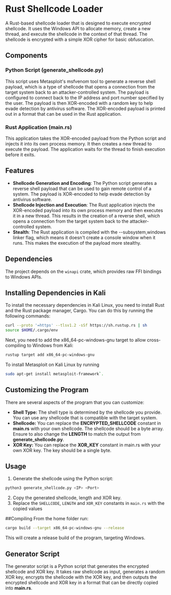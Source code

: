 # Rust Shellcode Loader

A Rust-based shellcode loader that is designed to execute encrypted shellcode. It uses the Windows API to allocate memory, create a new thread, and execute the shellcode in the context of that thread. The shellcode is encrypted with a simple XOR cipher for basic obfuscation.

## Components

### Python Script (generate_shellcode.py)

This script uses Metasploit's msfvenom tool to generate a reverse shell payload, which is a type of shellcode that opens a connection from the target system back to an attacker-controlled system. The payload is configured to connect back to the IP address and port number specified by the user. The payload is then XOR-encoded with a random key to help evade detection by antivirus software. The XOR-encoded payload is printed out in a format that can be used in the Rust application.

### Rust Application (main.rs)

This application takes the XOR-encoded payload from the Python script and injects it into its own process memory. It then creates a new thread to execute the payload. The application waits for the thread to finish execution before it exits.

## Features

- **Shellcode Generation and Encoding**: The Python script generates a reverse shell payload that can be used to gain remote control of a system. The payload is XOR-encoded to help evade detection by antivirus software.
- **Shellcode Injection and Execution**: The Rust application injects the XOR-encoded payload into its own process memory and then executes it in a new thread. This results in the creation of a reverse shell, which opens a connection from the target system back to the attacker-controlled system.
- **Stealth**: The Rust application is compiled with the --subsystem,windows linker flag, which means it doesn't create a console window when it runs. This makes the execution of the payload more stealthy.


## Dependencies

The project depends on the `winapi` crate, which provides raw FFI bindings to Windows APIs.

## Installing Dependencies in Kali

To install the necessary dependencies in Kali Linux, you need to install Rust and the Rust package manager, Cargo. You can do this by running the following commands:

```bash
curl --proto '=https' --tlsv1.2 -sSf https://sh.rustup.rs | sh
source $HOME/.cargo/env
```

Next, you need to add the x86_64-pc-windows-gnu target to allow cross-compiling to Windows from Kali:

```bash
rustup target add x86_64-pc-windows-gnu
```

To install Metasploit on Kali Linux by running 

```bash
sudo apt-get install metasploit-framework`.
```

## Customizing the Program

There are several aspects of the program that you can customize:

* __Shell Type:__ The shell type is determined by the shellcode you provide. You can use any shellcode that is compatible with the target system.
* __Shellcode:__ You can replace the __ENCRYPTED_SHELLCODE__ constant in __main.rs__ with your own shellcode. The shellcode should be a byte array. Ensure to also change the __LENGTH__ to match the output from __generate_shellcode.py__.
* __XOR Key:__ You can replace the __XOR_KEY__ constant in main.rs with your own XOR key. The key should be a single byte.

## Usage

1. Generate the shellcode using the Python script:
```bash
python3 generate_shellcode.py <IP> <Port>
```
2. Copy the generated shellcode, length and XOR key.
3. Replace the `SHELLCODE`, `LENGTH` and `XOR_KEY` constants in `main.rs` with the copied values

##Compiling
From the home folder run:

```bash
cargo build --target x86_64-pc-windows-gnu --release
```
This will create a release build of the program, targeting Windows.

## Generator Script

The generator script is a Python script that generates the encrypted shellcode and XOR key. It takes raw shellcode as input, generates a random XOR key, encrypts the shellcode with the XOR key, and then outputs the encrypted shellcode and XOR key in a format that can be directly copied into __main.rs__.
